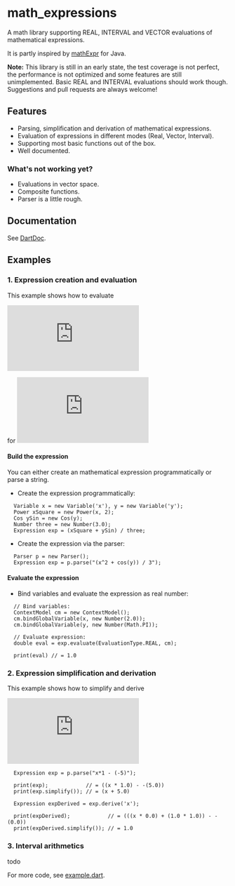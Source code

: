 # math_expressions #

A math library supporting REAL, INTERVAL and VECTOR evaluations of
mathematical expressions.

It is partly inspired by [mathExpr][] for Java.

**Note:** This library is still in an early state, the test coverage is not
perfect, the performance is not optimized and some features are still
unimplemented. Basic REAL and INTERVAL evaluations should work though.
Suggestions and pull requests are always welcome!

## Features ##

* Parsing, simplification and derivation of mathematical expressions.
* Evaluation of expressions in different modes (Real, Vector, Interval).
* Supporting most basic functions out of the box.
* Well documented.

### What's not working yet? ###

* Evaluations in vector space.
* Composite functions.
* Parser is a little rough.

## Documentation ##

See [DartDoc][dartdoc].

## Examples ##

### 1. Expression creation and evaluation ###

This example shows how to evaluate

![Equation 1][exampleEq1]

for
![xy][exampleEq1xy]

#### Build the expression ####

You can either create an mathematical expression programmatically or parse a string.

* Create the expression programmatically:
```
  Variable x = new Variable('x'), y = new Variable('y');
  Power xSquare = new Power(x, 2);
  Cos ySin = new Cos(y);
  Number three = new Number(3.0);
  Expression exp = (xSquare + ySin) / three;
```

* Create the expression via the parser:
```
  Parser p = new Parser();
  Expression exp = p.parse("(x^2 + cos(y)) / 3");
```

#### Evaluate the expression ####

* Bind variables and evaluate the expression as real number:
```
  // Bind variables:
  ContextModel cm = new ContextModel();
  cm.bindGlobalVariable(x, new Number(2.0));
  cm.bindGlobalVariable(y, new Number(Math.PI));
  
  // Evaluate expression:
  double eval = exp.evaluate(EvaluationType.REAL, cm);

  print(eval) // = 1.0
```

### 2. Expression simplification and derivation ###

This example shows how to simplify and derive

![Example 2][exampleEq2]

```
  Expression exp = p.parse("x*1 - (-5)");

  print(exp);            // = ((x * 1.0) - -(5.0))
  print(exp.simplify()); // = (x + 5.0)

  Expression expDerived = exp.derive('x');
  
  print(expDerived);            // = (((x * 0.0) + (1.0 * 1.0)) - -(0.0))
  print(expDerived.simplify()); // = 1.0
```

### 3. Interval arithmetics ###

todo

For more code, see [example.dart](example/example.dart).

[mathExpr]: http://www-sfb288.math.tu-berlin.de/~jtem/mathExpr/
[dartdoc]: http://fkleon.github.io/math_expressions/
[exampleEq1]: http://latex.codecogs.com/gif.latex?%28x%5E2%2Bcos%28y%29%29%2F3
[exampleEq1xy]: http://latex.codecogs.com/gif.latex?x%3D2%2Cy%3D%5Cpi
[exampleEq2]: http://latex.codecogs.com/gif.latex?x*1-%28-5%29
